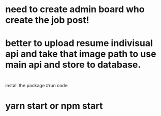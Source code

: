 # need to create admin board who create the job post!

# better to upload resume indivisual api and take that image path to use main api and store to database.

#

install the package
#run code
# yarn start or npm start
